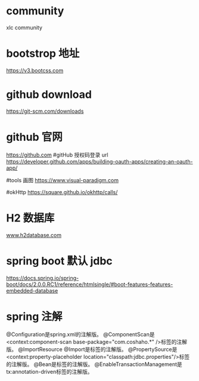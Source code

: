 # community
xlc community
 # bootstrop 地址
https://v3.bootcss.com
# github download
https://git-scm.com/downloads
# github 官网
https://github.com
#gitHub   授权码登录 url
https://developer.github.com/apps/building-oauth-apps/creating-an-oauth-app/

#tools 画图
https://www.visual-paradigm.com

#okHttp
https://square.github.io/okhttp/calls/
# H2 数据库
www.h2database.com
# spring boot 默认 jdbc 
https://docs.spring.io/spring-boot/docs/2.0.0.RC1/reference/htmlsingle/#boot-features-features-embedded-database
# spring 注解
@Configuration是spring.xml的注解版。
@ComponentScan是<context:component-scan base-package="com.coshaho.*" />标签的注解版。
@ImportResource @Import是<import resource>标签的注解版。
@PropertySource是<context:property-placeholder location="classpath:jdbc.properties"/>标签的注解版。
@Bean是<bean>标签的注解版。
@EnableTransactionManagement是tx:annotation-driven标签的注解版。


